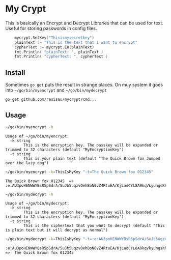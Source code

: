 # My Crypt

This is basically an Encrypt and Decrypt Libraries that can be used for text. Useful for storing passwords in config files.

```go
    mycrypt.SetKey("Thisismysecretkey")
    plainText := "This is the text that I want to encrypt"
    cypherText := mycrypt.En(plainText)
    fmt.Println( "plainText: ", plainText )
    fmt.Println( "cypherText: ", cypherText )
```

## Install

Sometimes `go get` puts the result in strange places. On muy system it goes into `~/go/bin/myencrypt` and `~/go/bin/mydecrypt`

```bash
go get github.com/raxisau/mycrypt/cmd...
```

## Usage

```bash
~/go/bin/myencrypt -h
```

```text
Usage of ~/go/bin/myencrypt:
  -k string
        This is the encryption key. The passkey will be expanded or trimmed to 32 characters (default "MyEncryptionKey")
  -t string
        This is your plain text (default "The Quick Brown fox Jumped over the lazy dog")
```

```bash
~/go/bin/myencrypt -k=ThisIsMyKey "-t=The Quick Brown fox 012345"
```

```text
The Quick Brown fox 012345  =>  :e:AU3poHENWWYBsR5pSdrA/SuJb5uqzvOehBoN0vZ4RtoEA/KjLadCYL8A9kqVkyungsKhCg==
```

```bash
~/go/bin/mydecrypt -h
```

```text
Usage of ~/go/bin/mydecrypt:
  -k string
        This is the encryption key. The passkey will be expanded or trimmed to 32 characters (default "MyEncryptionKey")
  -t string
        This is the ciphertext that you want to decrypt (default "This is plain text but it will decrypt as normal")
```

```bash
~/go/bin/mydecrypt -k=ThisIsMyKey "-t=:e:AU3poHENWWYBsR5pSdrA/SuJb5uqzvOehBoN0vZ4RtoEA/KjLadCYL8A9kqVkyungsKhCg=="
```

```text
:e:AU3poHENWWYBsR5pSdrA/SuJb5uqzvOehBoN0vZ4RtoEA/KjLadCYL8A9kqVkyungsKhCg==  =>  The Quick Brown fox 012345
```
